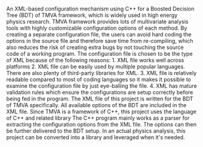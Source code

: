 An XML-based configuration mechanism using C++ for a Boosted Decision Tree (BDT) of TMVA framework, which is widely used in high energy physics research.
TMVA framework provides lots of multivariate analysis tools with highly customizable configuration options of each method. By creating a separate configuration file, the users can avoid hard coding the options in the source file and therefore save time from re-compiling, which also reduces the risk of creating extra bugs by not touching the source code of a working program. The configuration file is chosen to be the type of XML because of the following reasons: 
    1. XML file works well across platforms
    2. XML file can be easily used by multiple popular languages. There are also plenty of third-party libraries for XML.
    3. XML file is relatively readable compared to most of coding languages so it makes it possible to examine the configuration file by just eye-balling the file.
    4. XML has mature validation rules which ensure the configurations are setup correctly before being fed in the program.
The XML file of this project is written for the BDT of TMVA specifically. All available options of the BDT are included in the XML file.
Since TMVA is a framework of C++, this project uses the language of C++ and related library The C++ program mainly works as a parser for extracting the configuration options from the XML file. The options can then be further delivered to the BDT setup. In an actual physics analysis, this project can be converted into a library and leveraged when it's needed.